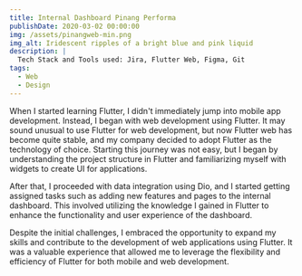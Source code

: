 ```yaml
---
title: Internal Dashboard Pinang Performa
publishDate: 2020-03-02 00:00:00
img: /assets/pinangweb-min.png
img_alt: Iridescent ripples of a bright blue and pink liquid
description: |
  Tech Stack and Tools used: Jira, Flutter Web, Figma, Git
tags:
  - Web
  - Design
---
```


When I started learning Flutter, I didn't immediately jump into mobile app development. Instead, I began with web development using Flutter. It may sound unusual to use Flutter for web development, but now Flutter web has become quite stable, and my company decided to adopt Flutter as the technology of choice. Starting this journey was not easy, but I began by understanding the project structure in Flutter and familiarizing myself with widgets to create UI for applications.

After that, I proceeded with data integration using Dio, and I started getting assigned tasks such as adding new features and pages to the internal dashboard. This involved utilizing the knowledge I gained in Flutter to enhance the functionality and user experience of the dashboard.

Despite the initial challenges, I embraced the opportunity to expand my skills and contribute to the development of web applications using Flutter. It was a valuable experience that allowed me to leverage the flexibility and efficiency of Flutter for both mobile and web development.